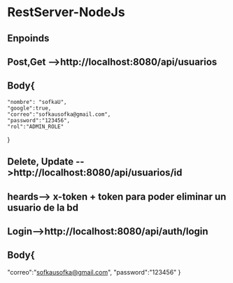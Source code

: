 # RestServer-NodeJs

## Enpoinds
## Post,Get -->http://localhost:8080/api/usuarios
## Body{
    "nombre": "sofkaU",
    "google":true,
    "correo":"sofkausofka@gmail.com",
    "password":"123456",
    "rol":"ADMIN_ROLE"

}

## Delete, Update -->http://localhost:8080/api/usuarios/id 
## heards--> x-token + token para poder eliminar un usuario de la bd

 ## Login-->http://localhost:8080/api/auth/login
## Body{
 "correo":"sofkausofka@gmail.com",
 "password":"123456"
}

